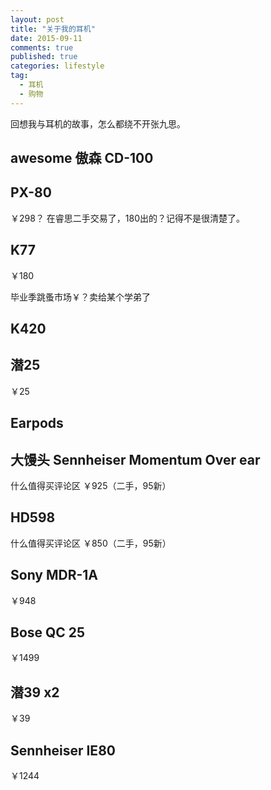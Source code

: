 ```yaml
---
layout: post
title: "关于我的耳机"
date: 2015-09-11
comments: true
published: true
categories: lifestyle
tag: 
  - 耳机
  - 购物
---
```


回想我与耳机的故事，怎么都绕不开张九思。

## awesome 傲森 CD-100

## PX-80

￥298？
在睿思二手交易了，180出的？记得不是很清楚了。

## K77

￥180

毕业季跳蚤市场￥？卖给某个学弟了

## K420

## 潜25

￥25

## Earpods

## 大馒头 Sennheiser Momentum Over ear

什么值得买评论区
￥925（二手，95新）

## HD598

什么值得买评论区
￥850（二手，95新）

## Sony MDR-1A

￥948

## Bose QC 25

￥1499

## 潜39 x2

￥39

## Sennheiser IE80

￥1244
